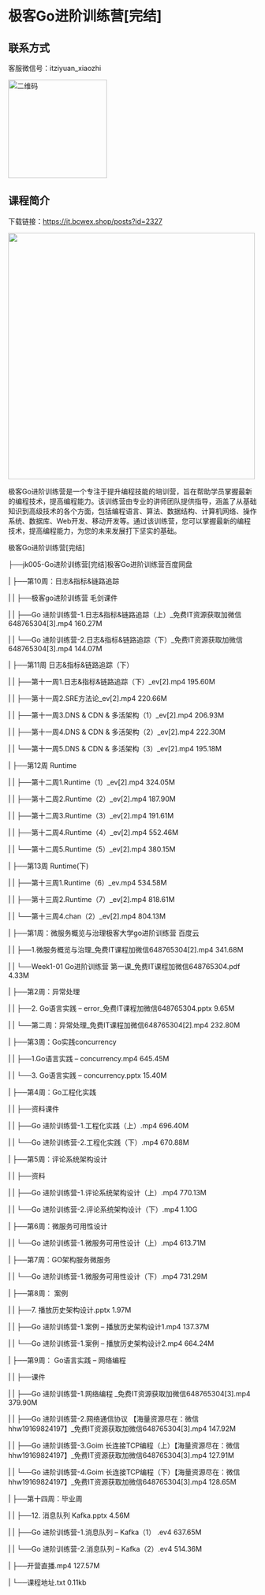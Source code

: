# 极客Go进阶训练营[完结]

## 联系方式

客服微信号：itziyuan_xiaozhi

<img src="https://ziyuanyun.oss-cn-guangzhou.aliyuncs.com/common/20240614073449/666b82192834a.jpg" width="200" height="200" alt="二维码">

## 课程简介

下载链接：https://it.bcwex.shop/posts?id=2327

<img src="https://ziyuanyun.oss-cn-guangzhou.aliyuncs.com/yun/20240515183828/664490a4c2c4e.jpg" width="500" alt="">

  极客Go进阶训练营是一个专注于提升编程技能的培训营，旨在帮助学员掌握最新的编程技术，提高编程能力。该训练营由专业的讲师团队提供指导，涵盖了从基础知识到高级技术的各个方面，包括编程语言、算法、数据结构、计算机网络、操作系统、数据库、Web开发、移动开发等。通过该训练营，您可以掌握最新的编程技术，提高编程能力，为您的未来发展打下坚实的基础。

 极客Go进阶训练营[完结]



├──jk005-Go进阶训练营[完结]极客Go进阶训练营百度网盘

 | ├──第10周：日志&amp;指标&amp;链路追踪

 | | ├──极客go进阶训练营 毛剑课件

 | | ├──Go 进阶训练营-1.日志&amp;指标&amp;链路追踪（上）_免费IT资源获取加微信648765304[3].mp4 160.27M

 | | └──Go 进阶训练营-2.日志&amp;指标&amp;链路追踪（下）_免费IT资源获取加微信648765304[3].mp4 144.07M

 | ├──第11周 日志&amp;指标&amp;链路追踪（下）

 | | ├──第十一周1.日志&amp;指标&amp;链路追踪（下）_ev[2].mp4 195.60M

 | | ├──第十一周2.SRE方法论_ev[2].mp4 220.66M

 | | ├──第十一周3.DNS &amp; CDN &amp; 多活架构（1）_ev[2].mp4 206.93M

 | | ├──第十一周4.DNS &amp; CDN &amp; 多活架构（2）_ev[2].mp4 222.30M

 | | └──第十一周5.DNS &amp; CDN &amp; 多活架构（3）_ev[2].mp4 195.18M

 | ├──第12周 Runtime

 | | ├──第十二周1.Runtime（1）_ev[2].mp4 324.05M

 | | ├──第十二周2.Runtime（2）_ev[2].mp4 187.90M

 | | ├──第十二周3.Runtime（3）_ev[2].mp4 191.61M

 | | ├──第十二周4.Runtime（4）_ev[2].mp4 552.46M

 | | └──第十二周5.Runtime（5）_ev[2].mp4 380.15M

 | ├──第13周 Runtime(下)

 | | ├──第十三周1.Runtime（6）_ev.mp4 534.58M

 | | ├──第十三周2.Runtime（7）_ev[2].mp4 818.61M

 | | └──第十三周4.chan（2）_ev[2].mp4 804.13M

 | ├──第1周：微服务概览与治理极客大学go进阶训练营 百度云

 | | ├──1.微服务概览与治理_免费IT课程加微信648765304[2].mp4 341.68M

 | | └──Week1-01 Go进阶训练营 第一课_免费IT课程加微信648765304.pdf 4.33M

 | ├──第2周：异常处理

 | | ├──2. Go语言实践 &#8211; error_免费IT课程加微信648765304.pptx 9.65M

 | | └──第二周：异常处理_免费IT课程加微信648765304[2].mp4 232.80M

 | ├──第3周：Go实践concurrency

 | | ├──1.Go语言实践 &#8211; concurrency.mp4 645.45M

 | | └──3. Go语言实践 &#8211; concurrency.pptx 15.40M

 | ├──第4周：Go工程化实践

 | | ├──资料课件

 | | ├──Go 进阶训练营-1.工程化实践（上）.mp4 696.40M

 | | └──Go 进阶训练营-2.工程化实践（下）.mp4 670.88M

 | ├──第5周：评论系统架构设计

 | | ├──资料

 | | ├──Go 进阶训练营-1.评论系统架构设计（上）.mp4 770.13M

 | | └──Go 进阶训练营-2.评论系统架构设计（下）.mp4 1.10G

 | ├──第6周：微服务可用性设计

 | | └──Go 进阶训练营-1.微服务可用性设计（上）.mp4 613.71M

 | ├──第7周：GO架构服务微服务

 | | └──Go 进阶训练营-1.微服务可用性设计（下）.mp4 731.29M

 | ├──第8周： 案例

 | | ├──7. 播放历史架构设计.pptx 1.97M

 | | ├──Go 进阶训练营-1.案例 &#8211; 播放历史架构设计1.mp4 137.37M

 | | └──Go 进阶训练营-1.案例 &#8211; 播放历史架构设计2.mp4 664.24M

 | ├──第9周： Go语言实践 &#8211; 网络编程

 | | ├──课件

 | | ├──Go 进阶训练营-1.网络编程 _免费IT资源获取加微信648765304[3].mp4 379.90M

 | | ├──Go 进阶训练营-2.网络通信协议 【海量资源尽在：微信hhw19169824197】_免费IT资源获取加微信648765304[3].mp4 147.92M

 | | ├──Go 进阶训练营-3.Goim 长连接TCP编程（上）【海量资源尽在：微信hhw19169824197】_免费IT资源获取加微信648765304[3].mp4 127.91M

 | | └──Go 进阶训练营-4.Goim 长连接TCP编程（下）【海量资源尽在：微信hhw19169824197】_免费IT资源获取加微信648765304[3].mp4 128.65M

 | ├──第十四周：毕业周

 | | ├──12. 消息队列 Kafka.pptx 4.56M

 | | ├──Go 进阶训练营-1.消息队列 &#8211; Kafka（1） .ev4 637.65M

 | | └──Go 进阶训练营-2.消息队列 &#8211; Kafka（2）.ev4 514.36M

 | ├──开营直播.mp4 127.57M

 | └──课程地址.txt 0.11kb

  